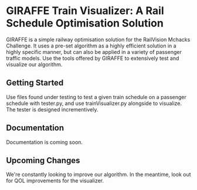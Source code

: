 # GIRAFFE Train Visualizer: A Rail Schedule Optimisation Solution

GIRAFFE is a simple railway optimisation solution for the RailVision Mchacks Challenge. It uses a pre-set algorithm 
as a highly efficient solution in a highly specific manner, but can also be applied in a variety of passenger traffic models. 
Use the tools offered by GIRAFFE to extensively test and visualize our algorithm.

## Getting Started

Use files found under testing to test a given train schedule on a passenger schedule with tester.py, and use trainVisualizer.py alongside to visualize. 
The tester is designed incrementively.

## Documentation

Documentation is coming soon. 

## Upcoming Changes

We're constantly looking to improve our algorithm. In the meantime, look out for QOL improvements for the visualizer. 

